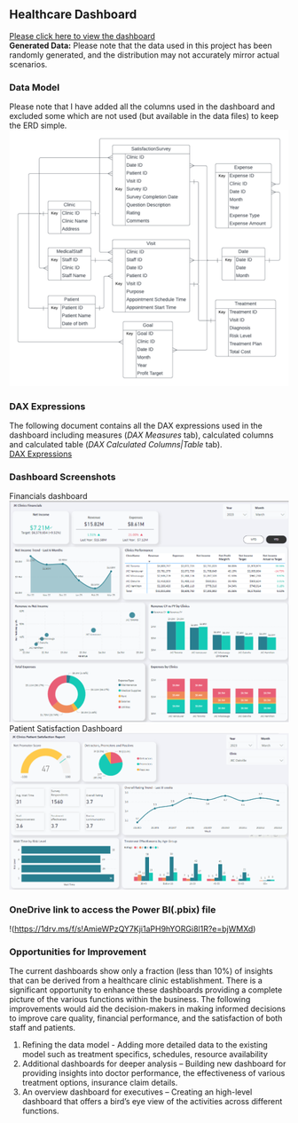## Healthcare Dashboard
 [Please click here to view the dashboard](https://app.powerbi.com/view?r=eyJrIjoiMmYwY2EyYmMtMDI1My00ZjkzLWEwMzYtOTc0NjMzNTFiZjQwIiwidCI6IjQ0MGFiNGIyLTE2YzMtNGQ3Yi04NjZkLTdlZWY4YmFmY2Y3MCJ9)
 <br />
**Generated Data:** Please note that the data used in this project has been randomly generated, and the distribution may not accurately mirror actual scenarios. 

### Data Model
Please note that I have added all the columns used in the dashboard and excluded some which are not used (but available in the data files) to keep the ERD simple. 
![JK Clinics Data Model](https://github.com/JK15/Healthcare_Dashboard_PowerBI/blob/main/JK%20Clinics%20Data%20Model.png)

### DAX Expressions
The following document contains all the DAX expressions used in the dashboard including measures (*DAX Measures* tab), calculated columns and calculated table (*DAX Calculated Columns|Table* tab). 
<br />
[DAX Expressions](https://github.com/JK15/Healthcare_Dashboard_PowerBI/blob/main/DAX%20Expressions.xlsx)

### Dashboard Screenshots
Financials dashboard
![Financials Dashboard](https://github.com/JK15/Healthcare_Dashboard_PowerBI/blob/main/Financial%20Dashboard.png)
Patient Satisfaction Dashboard
![Patient Satisfaction Report](https://github.com/JK15/Healthcare_Dashboard_PowerBI/blob/main/Patient%20Satisfaction%20Dashboard.png)

### OneDrive link to access the Power BI(.pbix) file
!(https://1drv.ms/f/s!AmieWPzQY7Kji1aPH9hYORGi8l1R?e=bjWMXd)

### Opportunities for Improvement
The current dashboards show only a fraction (less than 10%) of insights that can be derived from a healthcare clinic establishment. There is a significant opportunity to enhance these dashboards providing a complete picture of the various functions within the business. The following improvements would aid the decision-makers in making informed decisions to improve care quality, financial performance, and the satisfaction of both staff and patients.
1.	Refining the data model - Adding more detailed data to the existing model such as treatment specifics, schedules, resource availability
2.	Additional dashboards for deeper analysis – Building new dashboard for providing insights into doctor performance, the effectiveness of various treatment options, insurance claim details. 
3.	An overview dashboard for executives – Creating an high-level dashboard that offers a bird’s eye view of the activities across different functions.
